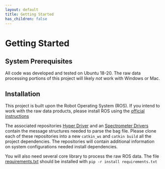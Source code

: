 ```yaml
---
layout: default
title: Getting Started
has_children: false
---
```

# Getting Started

## System Prerequisites
All code was developed and tested on Ubuntu 18-20. The raw data processing portions of this project will likely _not_ work with Windows or Mac.

## Installation

This project is built upon the Robot Operating System (ROS). If you intend to work with the raw data products, please install ROS using the [official instructions](http://wiki.ros.org/ROS/Installation)

The associated repositories [Hyper Driver](https://github.com/RIVeR-Lab/hyper_drive_public) and an [Spectrometer Drivers](https://github.com/RIVeR-Lab/spectrometer_drivers) contain the message structures needed to parse the bag file. Please clone each of these repositories into a new `catkin_ws` and `catkin build` all the project dependencies. The repositories will contain additional information on system configurations needed install dependencies.

You will also need several core library to process the raw ROS data. The file [requirements.txt](./requirements.txt) should be installed with `pip -r install requirements.txt`
